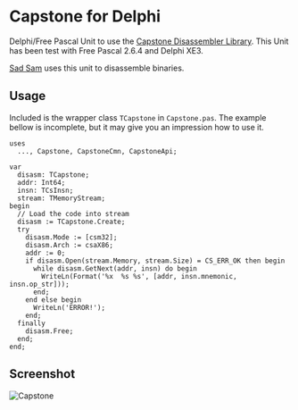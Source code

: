 # Capstone for Delphi

Delphi/Free Pascal Unit to use the [Capstone Disassembler Library](http://www.capstone-engine.org/).
This Unit has been test with Free Pascal 2.6.4 and Delphi XE3.

[Sad Sam](https://0x2a.wtf/projects/sad) uses this unit to disassemble binaries.

## Usage

Included is the wrapper class `TCapstone` in `Capstone.pas`. The example bellow 
is incomplete, but it may give you an impression how to use it.

    uses
      ..., Capstone, CapstoneCmn, CapstoneApi;
      
    var 
      disasm: TCapstone;
      addr: Int64;
      insn: TCsInsn;
      stream: TMemoryStream;
    begin
      // Load the code into stream
      disasm := TCapstone.Create;
      try
        disasm.Mode := [csm32];
        disasm.Arch := csaX86;
        addr := 0;
        if disasm.Open(stream.Memory, stream.Size) = CS_ERR_OK then begin
          while disasm.GetNext(addr, insn) do begin
            WriteLn(Format('%x  %s %s', [addr, insn.mnemonic, insn.op_str]));
          end;
        end else begin
          WriteLn('ERROR!');
        end;
      finally
        disasm.Free;
      end;
    end;

## Screenshot

![Capstone](http://0x2a.wtf/content/projects/capstone.png "Capstone test program output")

